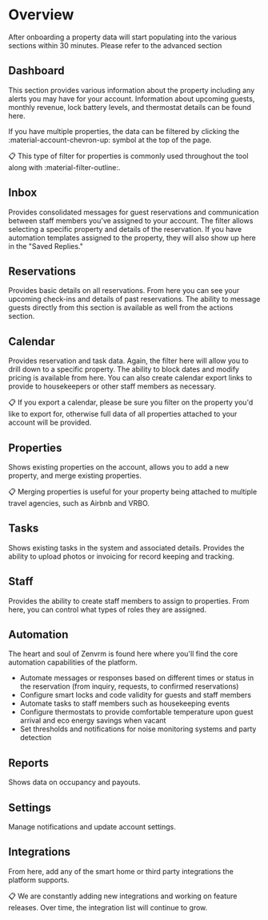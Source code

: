 # Overview
After onboarding a property data will start populating into the various sections within 30 minutes. Please refer to the advanced section

## Dashboard
This section provides various information about the property including any alerts you may have for your account. Information about upcoming guests, monthly revenue, lock battery levels, and thermostat details can be found here. 

If you have multiple properties, the data can be filtered by clicking the :material-account-chevron-up: symbol at the top of the page.   

:clipboard: This type of filter for properties is commonly used throughout the tool along with :material-filter-outline:.  

## Inbox
Provides consolidated messages for guest reservations and communication between staff members you've assigned to your account. The filter allows selecting a specific property and details of the reservation. If you have automation templates assigned to the property, they will also show up here in the "Saved Replies."

## Reservations
Provides basic details on all reservations. From here you can see your upcoming check-ins and details of past reservations. The ability to message guests directly from this section is available as well from the actions section.

## Calendar
Provides reservation and task data. Again, the filter here will allow you to drill down to a specific property. The ability to block dates and modify pricing is available from here. You can also create calendar export links to provide to housekeepers or other staff members as necessary.  

:clipboard: If you export a calendar, please be sure you filter on the property you'd like to export for, otherwise full data of all 
properties attached to your account will be provided.

## Properties
Shows existing properties on the account, allows you to add a new property, and merge existing properties.

:clipboard: Merging properties is useful for your property being attached to multiple travel agencies, such as Airbnb and VRBO.

## Tasks
Shows existing tasks in the system and associated details. Provides the ability to upload photos or invoicing for record keeping and tracking.

## Staff
Provides the ability to create staff members to assign to properties. From here, you can control what types of roles they are assigned.

## Automation
The heart and soul of Zenvrm is found here where you'll find the core automation capabilities of the platform.
* Automate messages or responses based on different times or status in the reservation (from inquiry, requests, to confirmed reservations)
* Configure smart locks and code validity for guests and staff members
* Automate tasks to staff members such as housekeeping events
* Configure thermostats to provide comfortable temperature upon guest arrival and eco energy savings when vacant
* Set thresholds and notifications for noise monitoring systems and party detection

## Reports
Shows data on occupancy and payouts.

## Settings
Manage notifications and update account settings.

## Integrations
From here, add any of the smart home or third party integrations the platform supports.  

:clipboard: We are constantly adding new integrations and working on feature releases. Over time, the integration list will continue to grow.
